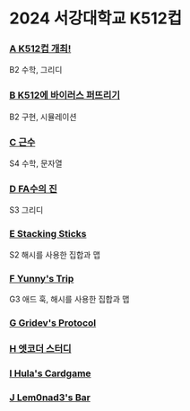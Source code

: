 # 2024 서강대학교 K512컵

### [A K512컵 개최!](https://www.acmicpc.net/problem/31880)
B2 수학, 그리디

### [B K512에 바이러스 퍼뜨리기](https://www.acmicpc.net/problem/31881)
B2 구현, 시뮬레이션

### [C 근수](https://www.acmicpc.net/problem/31882)
S4 수학, 문자열

### [D FA수의 진](https://www.acmicpc.net/problem/31883)
S3 그리디

### [E Stacking Sticks](https://www.acmicpc.net/problem/31884)
S2 해시를 사용한 집합과 맵

### [F Yunny's Trip](https://www.acmicpc.net/problem/31885)
G3 애드 훅, 해시를 사용한 집합과 맵

### [G Gridev's Protocol](https://www.acmicpc.net/problem/31886)

### [H 엣코더 스터디](https://www.acmicpc.net/problem/31887)

### [I Hula's Cardgame](https://www.acmicpc.net/problem/31888)

### [J Lem0nad3's Bar](https://www.acmicpc.net/problem/31889)
